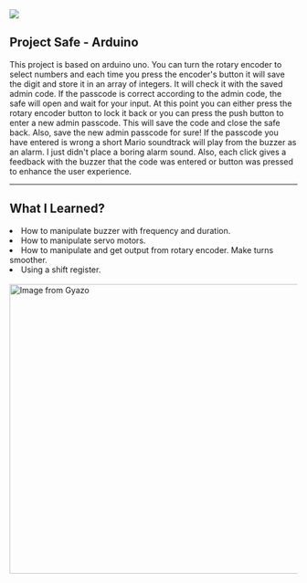 <img src="https://img.shields.io/badge/Version-1.0-brightgreen.svg">

<h2>Project Safe - Arduino</h2>
<p>This project is based on arduino uno. You can turn the rotary encoder to select numbers and each time you press the encoder's button it will save the digit and store it in an array of integers. It will check it with the saved admin code. If the passcode is correct according to the admin code, the safe will open and wait for your input. At this point you can either press the rotary encoder button to lock it back or you can press the push button to enter a new admin passcode. This will save the code and close the safe back. Also, save the new admin passcode for sure! If the passcode you have entered is wrong a short Mario soundtrack will play from the buzzer as an alarm. I just didn't place a boring alarm sound. Also, each click gives a feedback with the buzzer that the code was entered or button was pressed to enhance the user experience.
<br>
<hr>
<h2>What I Learned?</h2>
<li>How to manipulate buzzer with frequency and duration.</li>
<li>How to manipulate servo motors.</li>
<li>How to manipulate and get output from rotary encoder. Make turns smoother.</li>
<li>Using a shift register.</li>
<br>
<a href="https://gyazo.com/c0bf58b61971d8a7c56691d7f044cca6"><img src="https://i.gyazo.com/c0bf58b61971d8a7c56691d7f044cca6.png" alt="Image from Gyazo" width="507"/></a>


